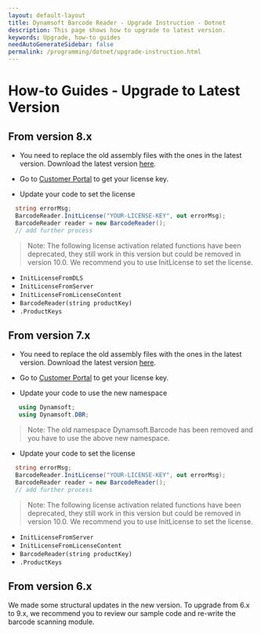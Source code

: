 ```yaml
---
layout: default-layout
title: Dynamsoft Barcode Reader - Upgrade Instruction - Dotnet
description: This page shows how to upgrade to latest version.
keywords: Upgrade, how-to guides
needAutoGenerateSidebar: false
permalink: /programming/dotnet/upgrade-instruction.html
---
```



# How-to Guides - Upgrade to Latest Version     

## From version 8.x

- You need to replace the old assembly files with the ones in the latest version. Download the latest version [here](https://www.dynamsoft.com/Downloads/Dynamic-Barcode-Reader-Download.aspx).

- Go to <a href="https://www.dynamsoft.com/customer/license/fullLicense" target="_blank">Customer Portal</a> to get your license key.

- Update your code to set the license
```csharp
  string errorMsg;
  BarcodeReader.InitLicense("YOUR-LICENSE-KEY", out errorMsg);
  BarcodeReader reader = new BarcodeReader();
  // add further process
```

>Note:
>The following license activation related functions have been deprecated, they still work in this version but could be removed in version 10.0. We recommend you to use InitLicense to set the license.

- `InitLicenseFromDLS`
- `InitLicenseFromServer`
- `InitLicenseFromLicenseContent` 
- `BarcodeReader(string productKey)` 
- `.ProductKeys` 

## From version 7.x

- You need to replace the old assembly files with the ones in the latest version. Download the latest version [here](https://www.dynamsoft.com/Downloads/Dynamic-Barcode-Reader-Download.aspx).

- Go to <a href="https://www.dynamsoft.com/customer/license/fullLicense" target="_blank">Customer Portal</a> to get your license key.

- Update your code to use the new namespace
```csharp
   using Dynamsoft;
   using Dynamsoft.DBR;
```

>Note:
>The old namespace Dynamsoft.Barcode has been removed and you have to use the above new namespace.

- Update your code to set the license
```csharp
  string errorMsg;
  BarcodeReader.InitLicense("YOUR-LICENSE-KEY", out errorMsg);
  BarcodeReader reader = new BarcodeReader();
  // add further process
```

>Note:
>The following license activation related functions have been deprecated, they still work in this version but could be removed in version 10.0. We recommend you to use InitLicense to set the license.

- `InitLicenseFromServer`
- `InitLicenseFromLicenseContent` 
- `BarcodeReader(string productKey)` 
- `.ProductKeys` 


## From version 6.x

We made some structural updates in the new version. To upgrade from 6.x to 9.x, we recommend you to review our sample code and re-write the barcode scanning module.
